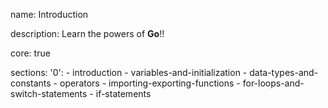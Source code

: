 name: Introduction

description: Learn the powers of **Go**!!

core: true

sections:
  '0':
    - introduction
    - variables-and-initialization
    - data-types-and-constants
    - operators
    - importing-exporting-functions
    - for-loops-and-switch-statements
    - if-statements

